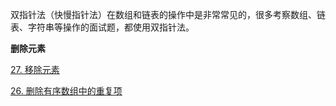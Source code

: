 

双指针法（快慢指针法）在数组和链表的操作中是非常常见的，很多考察数组、链表、字符串等操作的面试题，都使用双指针法。

**删除元素**

<a href="27.cpp">27. 移除元素</a>

<a href="26.cpp">26. 删除有序数组中的重复项</a>

